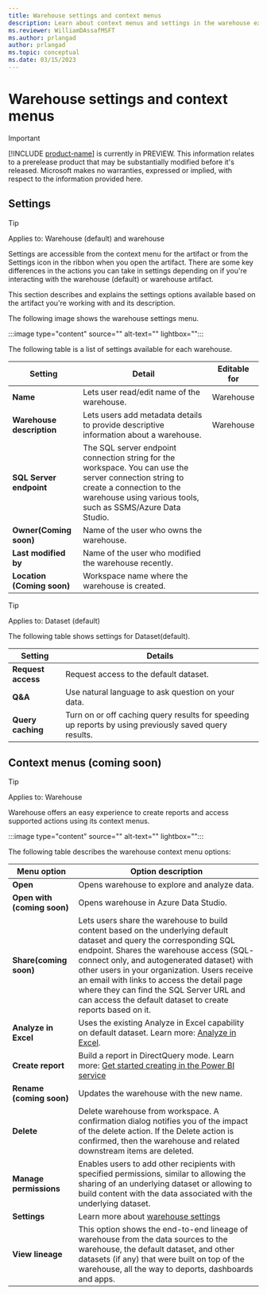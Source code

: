 ```yaml
---
title: Warehouse settings and context menus
description: Learn about context menus and settings in the warehouse experience.
ms.reviewer: WilliamDAssafMSFT
ms.author: prlangad
author: prlangad
ms.topic: conceptual
ms.date: 03/15/2023
---
```


# Warehouse settings and context menus

> [!IMPORTANT]
> [!INCLUDE [product-name](../includes/product-name.md)] is currently in PREVIEW. This information relates to a prerelease product that may be substantially modified before it's released. Microsoft makes no warranties, expressed or implied, with respect to the information provided here.

## Settings

> [!TIP]
> Applies to: Warehouse (default) and warehouse

Settings are accessible from the context menu for the artifact or from the Settings icon in the ribbon when you open the artifact. There are some key differences in the actions you can take in settings depending on if you're interacting with the warehouse (default) or warehouse artifact.

This section describes and explains the settings options available based on the artifact you're working with and its description.

The following image shows the warehouse settings menu.

:::image type="content" source="" alt-text="" lightbox="":::

The following table is a list of settings available for each warehouse.

| **Setting** | **Detail** | **Editable for** |
|---|---|---|
| **Name** | Lets user read/edit name of the warehouse. | Warehouse |
| **Warehouse description** | Lets users add metadata details to provide descriptive information about a warehouse. | Warehouse |
| **SQL Server endpoint** | The SQL server endpoint connection string for the workspace. You can use the server connection string to create a connection to the warehouse using various tools, such as SSMS/Azure Data Studio. | |
| **Owner(Coming soon)** | Name of the user who owns the warehouse. | |
| **Last modified by** | Name of the user who modified the warehouse recently. | |
| **Location (Coming soon)** | Workspace name where the warehouse is created. | |

> [!TIP]
> Applies to: Dataset (default)

The following table shows settings for Dataset(default).

| **Setting** | **Details** |
|---|---|
| **Request access** | Request access to the default dataset. |
| **Q&A** | Use natural language to ask question on your data. |
| **Query caching** | Turn on or off caching query results for speeding up reports by using previously saved query results. |

## Context menus (coming soon)

> [!TIP]
> Applies to: Warehouse

Warehouse offers an easy experience to create reports and access supported actions using its context menus.

:::image type="content" source="" alt-text="" lightbox="":::

The following table describes the warehouse context menu options:

| **Menu option** | **Option description** |
|---|---|
| **Open** | Opens warehouse to explore and analyze data. |
| **Open with (coming soon)** | Opens warehouse in Azure Data Studio. |
| **Share(coming soon)** | Lets users share the warehouse to build content based on the underlying default dataset and query the corresponding SQL endpoint. Shares the warehouse access (SQL- connect only, and autogenerated dataset) with other users in your organization. Users receive an email with links to access the detail page where they can find the SQL Server URL and can access the default dataset to create reports based on it. |
| **Analyze in Excel** | Uses the existing Analyze in Excel capability on default dataset. Learn more: [Analyze in Excel](/power-bi/collaborate-share/service-analyze-in-excel). |
| **Create report** | Build a report in DirectQuery mode. Learn more: [Get started creating in the Power BI service](/power-bi/fundamentals/service-get-started) |
| **Rename (coming soon)** | Updates the warehouse with the new name. |
| **Delete** | Delete warehouse from workspace. A confirmation dialog notifies you of the impact of the delete action. If the Delete action is confirmed, then the warehouse and related downstream items are deleted. |
| **Manage permissions** | Enables users to add other recipients with specified permissions, similar to allowing the sharing of an underlying dataset or allowing to build content with the data associated with the underlying dataset. |
| **Settings** | Learn more about [warehouse settings](#settings) |
| **View lineage** | This option shows the end-to-end lineage of warehouse from the data sources to the warehouse, the default dataset, and other datasets (if any) that were built on top of the warehouse, all the way to deports, dashboards and apps. |
